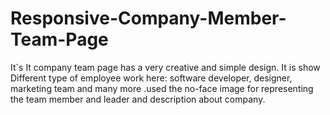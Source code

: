# Responsive-Company-Member-Team-Page
It`s It company team page has a very creative and simple design. It is show Different type of employee work here: software developer, designer, marketing team and many more .used the no-face image for representing the team member and leader and description about company.
